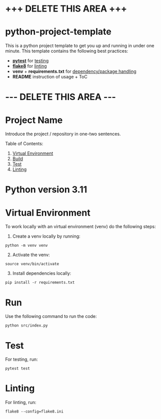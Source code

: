 # +++ DELETE THIS AREA +++
# python-project-template

This is a python project template to get you up and running in under one minute.
This template contains the following best practices:
- [**pytest**](https://docs.pytest.org/en/7.3.x/) for [testing](https://github.com/veilair/test-driven-development)
- [**flake8**](https://flake8.pycqa.org/en/latest/) for [linting](https://www.makeuseof.com/what-is-linting/)
- **venv** + **requirements.txt** for [dependency/package handling](https://docs.python.org/3/library/venv.html#:~:text=New%20in%20version%203.3.,installed%20in%20their%20site%20directories.)
- **README** instruction of usage + ToC


# --- DELETE THIS AREA ---
# Project Name
Introduce the project / repository in one-two sentences.

Table of Contents:
1. [Virtual Environment](#virtual-environment)<br/>
2. [Build](#build)<br/>
3. [Test](#test)<br/>
4. [Linting](#linting)<br/>

# Python version **3.11**

# Virtual Environment
To work locally with an virtual environment (venv) do the following steps:
1. Create a venv locally by running:
```
python -m venv venv
```
2. Activate the venv:
```
source venv/bin/activate
```
3. Install dependencies locally:
```
pip install -r requirements.txt
```

# Run
Use the following command to run the code:
```
python src/index.py
```

# Test
For testing, run:
```
pytest test
```

# Linting
For linting, run:
```
flake8 --config=flake8.ini
```
